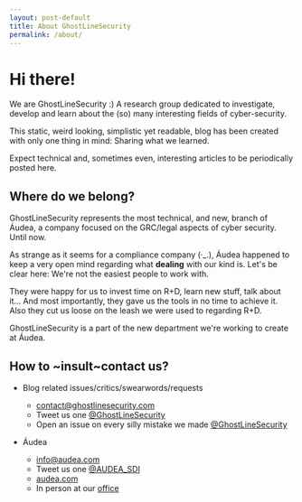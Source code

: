 ```yaml
---
layout: post-default
title: About GhostLineSecurity
permalink: /about/
---
```


# Hi there!

We are GhostLineSecurity :)
A research group dedicated to investigate, develop and learn about the (so) many interesting fields of cyber-security. 

This static, weird looking, simplistic yet readable, blog has been created with only one thing in mind: Sharing what we learned.

Expect technical and, sometimes even, interesting articles to be periodically posted here.

## Where do we belong?

GhostLineSecurity represents the most technical, and new, branch of Áudea, a company focused on the GRC/legal aspects of cyber security. Until now.

As strange as it seems for a compliance company (·_.), Áudea happened to keep a very open mind regarding what __dealing__ with our kind is. Let's be clear here: We're not the easiest people to work with.

They were happy for us to invest time on R+D, learn new stuff, talk about it... And most importantly, they gave us the tools in no time to achieve it. Also they cut us loose on the leash we were used to regarding R+D.

GhostLineSecurity is a part of the new department we're working to create at Áudea. 


## How to ~insult~contact us?

- Blog related issues/critics/swearwords/requests
	- [contact@ghostlinesecurity.com](mailto:contact@ghostlinesecurity.com)
	- Tweet us one [@GhostLineSecurity](https://twitter.com/GhostLineSecurity)
	- Open an issue on every silly mistake we made [@GhostLineSecurity](https://github.com/GhostLineSecurity)

- Áudea
	- [info@audea.com](mailto:info@audea.com)
	- Tweet us one [@AUDEA_SDI](https://twitter.com/audea_sdi)
	- [audea.com](https://audea.com/en/)
	- In person at our [office](https://www.google.com/maps/place/Audea+Seguridad+de+la+Informacion+S.L./@40.5402757,-3.8959046,17z/data=!3m1!4b1!4m5!3m4!1s0xd4182c4d86e09e1:0x14bfb0d96e12a402!8m2!3d40.5402716!4d-3.8937106)


